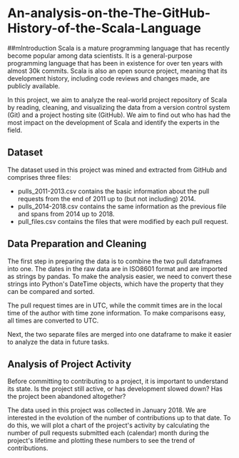 # An-analysis-on-the-The-GitHub-History-of-the-Scala-Language

##mIntroduction
Scala is a mature programming language that has recently become popular among data scientists. It is a general-purpose programming language that has been in existence for over ten years with almost 30k commits. Scala is also an open source project, meaning that its development history, including code reviews and changes made, are publicly available.

In this project, we aim to analyze the real-world project repository of Scala by reading, cleaning, and visualizing the data from a version control system (Git) and a project hosting site (GitHub). We aim to find out who has had the most impact on the development of Scala and identify the experts in the field.

## Dataset
The dataset used in this project was mined and extracted from GitHub and comprises three files:

* pulls_2011-2013.csv contains the basic information about the pull requests from the end of 2011 up to (but not including) 2014.
* pulls_2014-2018.csv contains the same information as the previous file and spans from 2014 up to 2018.
* pull_files.csv contains the files that were modified by each pull request.
## Data Preparation and Cleaning
The first step in preparing the data is to combine the two pull dataframes into one. The dates in the raw data are in ISO8601 format and are imported as strings by pandas. To make the analysis easier, we need to convert these strings into Python's DateTime objects, which have the property that they can be compared and sorted.

The pull request times are in UTC, while the commit times are in the local time of the author with time zone information. To make comparisons easy, all times are converted to UTC.

Next, the two separate files are merged into one dataframe to make it easier to analyze the data in future tasks.

## Analysis of Project Activity
Before committing to contributing to a project, it is important to understand its state. Is the project still active, or has development slowed down? Has the project been abandoned altogether?

The data used in this project was collected in January 2018. We are interested in the evolution of the number of contributions up to that date. To do this, we will plot a chart of the project's activity by calculating the number of pull requests submitted each (calendar) month during the project's lifetime and plotting these numbers to see the trend of contributions.







